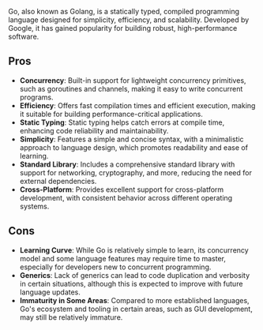 Go, also known as Golang, is a statically typed, compiled programming language designed for simplicity, efficiency, and scalability. Developed by Google, it has gained popularity for building robust, high-performance software.

## Pros

- **Concurrency**: Built-in support for lightweight concurrency primitives, such as goroutines and channels, making it easy to write concurrent programs.
- **Efficiency**: Offers fast compilation times and efficient execution, making it suitable for building performance-critical applications.
- **Static Typing**: Static typing helps catch errors at compile time, enhancing code reliability and maintainability.
- **Simplicity**: Features a simple and concise syntax, with a minimalistic approach to language design, which promotes readability and ease of learning.
- **Standard Library**: Includes a comprehensive standard library with support for networking, cryptography, and more, reducing the need for external dependencies.
- **Cross-Platform**: Provides excellent support for cross-platform development, with consistent behavior across different operating systems.

## Cons

- **Learning Curve**: While Go is relatively simple to learn, its concurrency model and some language features may require time to master, especially for developers new to concurrent programming.
- **Generics**: Lack of generics can lead to code duplication and verbosity in certain situations, although this is expected to improve with future language updates.
- **Immaturity in Some Areas**: Compared to more established languages, Go's ecosystem and tooling in certain areas, such as GUI development, may still be relatively immature.
